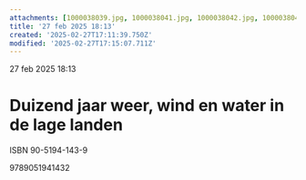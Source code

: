 ```yaml
---
attachments: [1000038039.jpg, 1000038041.jpg, 1000038042.jpg, 1000038043.jpg, 1000038045.jpg, 1000038046.jpg, 1000038047.jpg, 1000038048.jpg, 1000038049.jpg, 1000038050.jpg, 1000038051.jpg, 1000038052.jpg, 1000038053.jpg, 1000038055.jpg, 1000038057.jpg, 1000038058.jpg, 1000038059.jpg]
title: '27 feb 2025 18:13'
created: '2025-02-27T17:11:39.750Z'
modified: '2025-02-27T17:15:07.711Z'
---
```


27 feb 2025 18:13

# Duizend jaar  weer, wind en water in de lage landen

ISBN 90-5194-143-9

9789051941432
